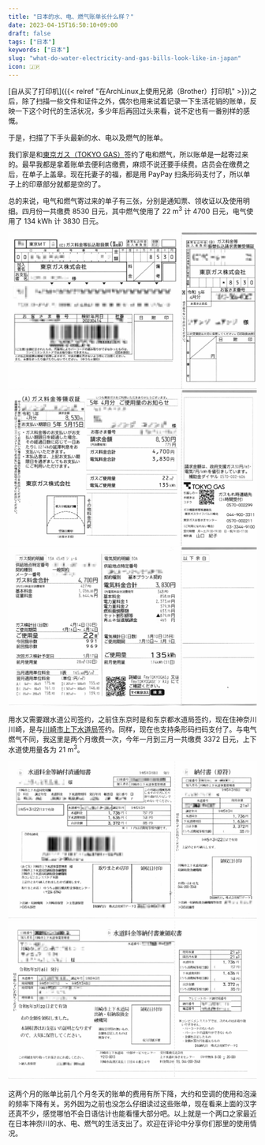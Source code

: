 ```yaml
---
title: "日本的水、电、燃气账单长什么样？"
date: 2023-04-15T16:50:10+09:00
draft: false
tags: ["日本"]
keywords: ["日本"]
slug: "what-do-water-electricity-and-gas-bills-look-like-in-japan"
icon: 🇯🇵
---
```


[自从买了打印机]({{< relref "在ArchLinux上使用兄弟（Brother）打印机" >}})之后，除了扫描一些文件和证件之外，偶尔也用来试着记录一下生活花销的账单，反映一下这个时代的生活状况，多少年后再回过头来看，说不定也有一番别样的感慨。

于是，扫描了下手头最新的水、电以及燃气的账单。

<!--more-->

我们家是和[東京ガス（TOKYO GAS）](https://www.tokyo-gas.co.jp)签约了电和燃气，所以账单是一起寄过来的。最早我都是拿着账单去便利店缴费，麻烦不说还要手续费。店员会在缴费之后，在单子上盖章。现在托妻子的福，都是用 PayPay 扫条形码支付了，所以单子上的印章部分就都是空的了。

总的来说，电气和燃气寄过来的单子有三张，分别是通知票、领收证以及使用明细。四月份一共缴费 8530 日元，其中燃气使用了 22 m<sup>3</sup> 计 4700 日元，电气使用了 134 kWh 计 3830 日元。

![ガス料金等払込取扱票](tokyo-gas-1.png)
![ガス料金等領収証](tokyo-gas-2.png)
![ガス契約明細と電気契約明細](tokyo-gas-3.png)

用水又需要跟水道公司签约，之前住东京时是和东京都水道局签约，现在住神奈川川崎，是与[川崎市上下水道局](https://www.city.kawasaki.jp/800/)签约。同样，现在也支持条形码扫码支付了。与电气燃气不同，我这里是两个月缴费一次，今年一月到三月一共缴费 3372 日元，上下水道使用量各为 21 m<sup>3</sup>。

![水道料金等納付済通知書](kawasaki-water-1.png)
![水道料金等納付兼領収書](kawasaki-water-2.png)

这两个月的账单比前几个月冬天的账单的费用有所下降，大约和空调的使用和泡澡的频率下降有关。另外因为之前也没怎么仔细读过这些账单，现在看来上面的汉字还真不少，感觉哪怕不会日语估计也能看懂大部分吧。以上就是一个两口之家最近在日本神奈川的水、电、燃气的生活支出了。欢迎在评论中分享你们那里的使用情况。
